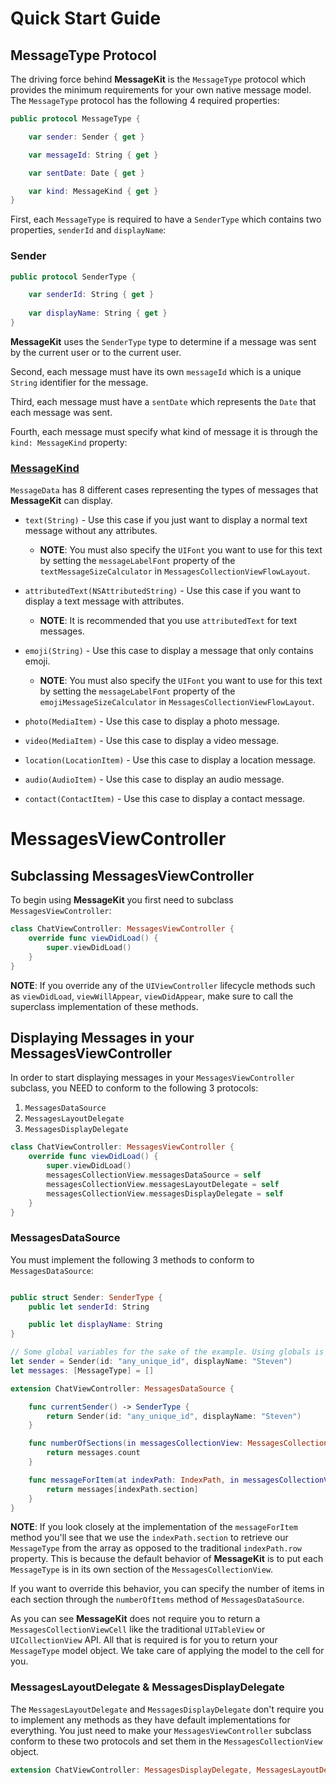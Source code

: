 # Quick Start Guide

## MessageType Protocol
The driving force behind **MessageKit** is the `MessageType` protocol which provides the minimum requirements for your own native message model. The `MessageType` protocol has the following 4 required properties:

```Swift
public protocol MessageType {

    var sender: Sender { get }

    var messageId: String { get }

    var sentDate: Date { get }

    var kind: MessageKind { get }
}
```
First, each `MessageType` is required to have a `SenderType` which contains two properties, `senderId` and `displayName`:
### Sender
```Swift
public protocol SenderType {

    var senderId: String { get }
    
    var displayName: String { get }
}

```
**MessageKit** uses the `SenderType` type to determine if a message was sent by the current user or to the current user.

Second, each message must have its own `messageId` which is a unique `String` identifier for the message.

Third, each message must have a `sentDate` which represents the `Date` that each message was sent.

Fourth, each message must specify what kind of message it is through the `kind: MessageKind` property:
### [MessageKind](https://github.com/MessageKit/MessageKit#default-cells)

`MessageData` has 8 different cases representing the types of messages that **MessageKit** can display.

- `text(String)` - Use this case if you just want to display a normal text message without any attributes.
  - **NOTE**: You must also specify the `UIFont` you want to use for this text by setting the `messageLabelFont` property of the `textMessageSizeCalculator` in `MessagesCollectionViewFlowLayout`.

- `attributedText(NSAttributedString)` - Use this case if you want to display a text message with attributes.
  - **NOTE**: It is recommended that you use `attributedText` for text messages.

- `emoji(String)` - Use this case to display a message that only contains emoji.
  - **NOTE**: You must also specify the `UIFont` you want to use for this text by setting the `messageLabelFont` property of the `emojiMessageSizeCalculator` in `MessagesCollectionViewFlowLayout`.

- `photo(MediaItem)` - Use this case to display a photo message.

- `video(MediaItem)` - Use this case to display a video message.

- `location(LocationItem)` - Use this case to display a location message.

- `audio(AudioItem)` - Use this case to display an audio message.

- `contact(ContactItem)` - Use this case to display a contact message.

# MessagesViewController

## Subclassing MessagesViewController
To begin using **MessageKit** you first need to subclass `MessagesViewController`:
```Swift
class ChatViewController: MessagesViewController {
	override func viewDidLoad() {
		super.viewDidLoad()
	}
}
```
**NOTE**: If you override any of the `UIViewController` lifecycle methods such as `viewDidLoad`, `viewWillAppear`, `viewDidAppear`, make sure to call the superclass implementation of these methods.

## Displaying Messages in your MessagesViewController
In order to start displaying messages in your `MessagesViewController` subclass, you NEED to conform to the following 3 protocols:

1. `MessagesDataSource`
2. `MessagesLayoutDelegate`
3. `MessagesDisplayDelegate`

```Swift
class ChatViewController: MessagesViewController {
	override func viewDidLoad() {
		super.viewDidLoad()
		messagesCollectionView.messagesDataSource = self
		messagesCollectionView.messagesLayoutDelegate = self
		messagesCollectionView.messagesDisplayDelegate = self
	}
}
```

### MessagesDataSource

You must implement the following 3 methods to conform to `MessagesDataSource`:

```Swift

public struct Sender: SenderType {
    public let senderId: String

    public let displayName: String
}

// Some global variables for the sake of the example. Using globals is not recommended!
let sender = Sender(id: "any_unique_id", displayName: "Steven")
let messages: [MessageType] = []

extension ChatViewController: MessagesDataSource {

	func currentSender() -> SenderType {
		return Sender(id: "any_unique_id", displayName: "Steven")
	}

	func numberOfSections(in messagesCollectionView: MessagesCollectionView) -> Int {
		return messages.count
	}

	func messageForItem(at indexPath: IndexPath, in messagesCollectionView: MessagesCollectionView) -> MessageType {
		return messages[indexPath.section]
	}
}
```
**NOTE**: If you look closely at the implementation of the `messageForItem` method you'll see that we use the `indexPath.section` to retrieve our `MessageType` from the array as opposed to the traditional `indexPath.row` property. This is because the default behavior of **MessageKit** is to put each `MessageType` is in its own section of the `MessagesCollectionView`. 

If you want to override this behavior, you can specify the number of items in each section through the `numberOfItems` method of `MessagesDataSource`.

As you can see **MessageKit** does not require you to return a `MessagesCollectionViewCell` like the traditional `UITableView` or `UICollectionView` API. All that is required is for you to return your `MessageType` model object. We take care of applying the model to the cell for you.

### MessagesLayoutDelegate & MessagesDisplayDelegate

The `MessagesLayoutDelegate` and `MessagesDisplayDelegate` don't require you to implement any methods as they have default implementations for everything. You just need to make your `MessagesViewController` subclass conform to these two protocols and set them in the `MessagesCollectionView` object.

```Swift
extension ChatViewController: MessagesDisplayDelegate, MessagesLayoutDelegate {}
```
